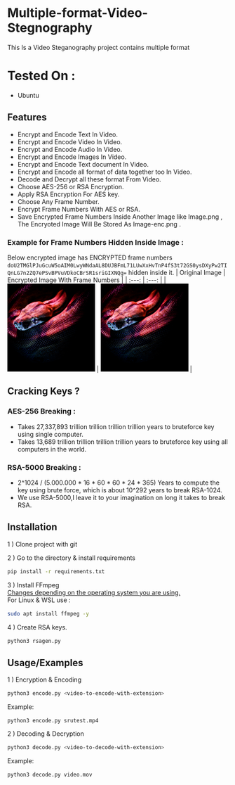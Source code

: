 # Multiple-format-Video-Stegnography
This Is a Video Steganography project contains multiple format

# Tested On :
 
- Ubuntu 

## Features
 
- Encrypt and Encode Text In Video.
- Encrypt and Encode Video In Video.
- Encrypt and Encode Audio In Video.
- Encrypt and Encode Images In Video.
- Encrypt and Encode Text document In Video.
- Encrypt and Encode all format of data together too In Video.
- Decode and Decrypt all these format  From Video.
- Choose AES-256 or RSA Encryption.
- Apply RSA Encryption For AES key.
- Choose Any Frame Number.
- Encrypt Frame Numbers With AES or RSA.
- Save Encrypted Frame Numbers Inside Another Image like Image.png , The Encryoted Image Will Be Stored As Image-enc.png .
### Example for Frame Numbers Hidden Inside Image :
Below encrypted image has ENCRYPTED frame numbers ``` doU2TMGlPJuGcuW5oAIM0LwyWNdaAL8DUJBFmL71LUwXxHvTnP4fS3t72GS0ysDXyPw2TIQnLG7n2ZQ7ePSvBPVuVDkoCBrSR1sriGIXNQg= ``` hidden inside it.
| Original Image | Encrypted Image With Frame Numbers | 
| :---:   | :---: |
| <img style="border-width:0" src="https://raw.githubusercontent.com/Akshay-Arjun/Video-Steganography/main/image.png" width="200"/> | <img style="border-width:0" src="https://raw.githubusercontent.com/Akshay-Arjun/Video-Steganography/main/image-enc.png" width="200"/>   |

## Cracking Keys ?

### AES-256 Breaking :  
- Takes 27,337,893 trillion trillion trillion trillion years to bruteforce key using single computer.
- Takes 13,689 trillion trillion trillion trillion years to bruteforce key using all computers in the world.
### RSA-5000 Breaking :
- 2^1024 / (5.000.000 * 16 * 60 * 60 * 24 * 365) Years to compute the key using brute force, which is about 10^292 years to break RSA-1024.
- We use RSA-5000,I leave it to your imagination on long it takes to break RSA.
## Installation

1 ) Clone project with git

2 ) Go to the directory & install requirements 
```bash
pip install -r requirements.txt
```
3 ) Install FFmpeg </br>
   [Changes depending on the operating system you are using.](https://ffmpeg.org/download.html) </br>
   For Linux & WSL use :
```bash
sudo apt install ffmpeg -y
```
4 ) Create RSA keys.
```bash
python3 rsagen.py
```


## Usage/Examples
1 ) Encryption & Encoding
```bash
python3 encode.py <video-to-encode-with-extension>
```
  Example: 
  ```
  python3 encode.py srutest.mp4
  ```

2 ) Decoding & Decryption
```bash
python3 decode.py <video-to-decode-with-extension>
```
  Example: 
  ```
  python3 decode.py video.mov
  ```
 
